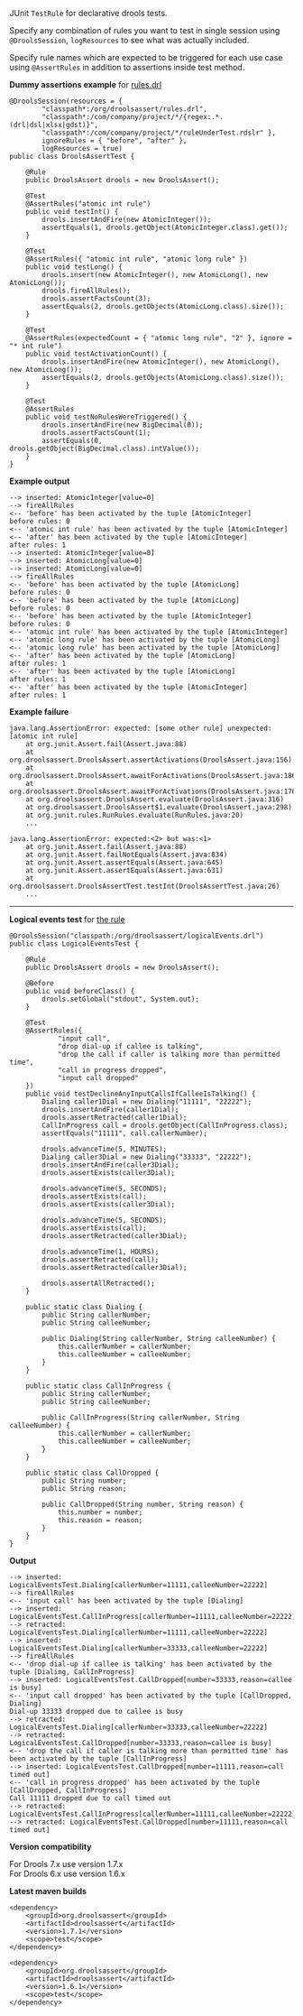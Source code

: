 JUnit `TestRule` for declarative drools tests.  

Specify any combination of rules you want to test in single session using `@DroolsSession`, `logResources` to see what was actually included.  

Specify rule names which are expected to be triggered for each use case using `@AssertRules` in addition to assertions inside test method.

**Dummy assertions example** for <a href="https://github.com/droolsassert/droolsassert/blob/master/src/test/resources/org/droolsassert/rules.drl">rules.drl</a>

	@DroolsSession(resources = {
			"classpath*:/org/droolsassert/rules.drl",
			"classpath*:/com/company/project/*/{regex:.*.(drl|dsl|xlsx|gdst)}",
			"classpath*:/com/company/project/*/ruleUnderTest.rdslr" },
			ignoreRules = { "before", "after" },
			logResources = true)
	public class DroolsAssertTest {
	
		@Rule
		public DroolsAssert drools = new DroolsAssert();
	
		@Test
		@AssertRules("atomic int rule")
		public void testInt() {
			drools.insertAndFire(new AtomicInteger());
			assertEquals(1, drools.getObject(AtomicInteger.class).get());
		}
	
		@Test
		@AssertRules({ "atomic int rule", "atomic long rule" })
		public void testLong() {
			drools.insert(new AtomicInteger(), new AtomicLong(), new AtomicLong());
			drools.fireAllRules();
			drools.assertFactsCount(3);
			assertEquals(2, drools.getObjects(AtomicLong.class).size());
		}
	
		@Test
		@AssertRules(expectedCount = { "atomic long rule", "2" }, ignore = "* int rule")
		public void testActivationCount() {
			drools.insertAndFire(new AtomicInteger(), new AtomicLong(), new AtomicLong());
			assertEquals(2, drools.getObjects(AtomicLong.class).size());
		}
	
		@Test
		@AssertRules
		public void testNoRulesWereTriggered() {
			drools.insertAndFire(new BigDecimal(0));
			drools.assertFactsCount(1);
			assertEquals(0, drools.getObject(BigDecimal.class).intValue());
		}
	}

**Example output**

	--> inserted: AtomicInteger[value=0]
	--> fireAllRules
	<-- 'before' has been activated by the tuple [AtomicInteger]
	before rules: 0
	<-- 'atomic int rule' has been activated by the tuple [AtomicInteger]
	<-- 'after' has been activated by the tuple [AtomicInteger]
	after rules: 1
	--> inserted: AtomicInteger[value=0]
	--> inserted: AtomicLong[value=0]
	--> inserted: AtomicLong[value=0]
	--> fireAllRules
	<-- 'before' has been activated by the tuple [AtomicLong]
	before rules: 0
	<-- 'before' has been activated by the tuple [AtomicLong]
	before rules: 0
	<-- 'before' has been activated by the tuple [AtomicInteger]
	before rules: 0
	<-- 'atomic int rule' has been activated by the tuple [AtomicInteger]
	<-- 'atomic long rule' has been activated by the tuple [AtomicLong]
	<-- 'atomic long rule' has been activated by the tuple [AtomicLong]
	<-- 'after' has been activated by the tuple [AtomicLong]
	after rules: 1
	<-- 'after' has been activated by the tuple [AtomicLong]
	after rules: 1
	<-- 'after' has been activated by the tuple [AtomicInteger]
	after rules: 1

**Example failure**

	java.lang.AssertionError: expected: [some other rule] unexpected: [atomic int rule]
		at org.junit.Assert.fail(Assert.java:88)
		at org.droolsassert.DroolsAssert.assertActivations(DroolsAssert.java:156)
		at org.droolsassert.DroolsAssert.awaitForActivations(DroolsAssert.java:186)
		at org.droolsassert.DroolsAssert.awaitForActivations(DroolsAssert.java:176)
		at org.droolsassert.DroolsAssert.evaluate(DroolsAssert.java:316)
		at org.droolsassert.DroolsAssert$1.evaluate(DroolsAssert.java:298)
		at org.junit.rules.RunRules.evaluate(RunRules.java:20)
		...
	
	java.lang.AssertionError: expected:<2> but was:<1>
		at org.junit.Assert.fail(Assert.java:88)
		at org.junit.Assert.failNotEquals(Assert.java:834)
		at org.junit.Assert.assertEquals(Assert.java:645)
		at org.junit.Assert.assertEquals(Assert.java:631)
		at org.droolsassert.DroolsAssertTest.testInt(DroolsAssertTest.java:26)
		...

---

**Logical events test** for <a href="https://github.com/droolsassert/droolsassert/blob/master/src/test/resources/org/droolsassert/temporalReasoning.drl">the rule</a>

	@DroolsSession("classpath:/org/droolsassert/logicalEvents.drl")
	public class LogicalEventsTest {
	
		@Rule
		public DroolsAssert drools = new DroolsAssert();
	
		@Before
		public void beforeClass() {
			drools.setGlobal("stdout", System.out);
		}
	
		@Test
		@AssertRules({
				"input call",
				"drop dial-up if callee is talking",
				"drop the call if caller is talking more than permitted time",
				"call in progress dropped",
				"input call dropped"
		})
		public void testDeclineAnyInputCallsIfCalleeIsTalking() {
			Dialing caller1Dial = new Dialing("11111", "22222");
			drools.insertAndFire(caller1Dial);
			drools.assertRetracted(caller1Dial);
			CallInProgress call = drools.getObject(CallInProgress.class);
			assertEquals("11111", call.callerNumber);
	
			drools.advanceTime(5, MINUTES);
			Dialing caller3Dial = new Dialing("33333", "22222");
			drools.insertAndFire(caller3Dial);
			drools.assertExists(caller3Dial);
	
			drools.advanceTime(5, SECONDS);
			drools.assertExists(call);
			drools.assertExists(caller3Dial);
	
			drools.advanceTime(5, SECONDS);
			drools.assertExists(call);
			drools.assertRetracted(caller3Dial);
	
			drools.advanceTime(1, HOURS);
			drools.assertRetracted(call);
			drools.assertRetracted(caller3Dial);
	
			drools.assertAllRetracted();
		}
	
		public static class Dialing {
			public String callerNumber;
			public String calleeNumber;
	
			public Dialing(String callerNumber, String calleeNumber) {
				this.callerNumber = callerNumber;
				this.calleeNumber = calleeNumber;
			}
		}
	
		public static class CallInProgress {
			public String callerNumber;
			public String calleeNumber;
	
			public CallInProgress(String callerNumber, String calleeNumber) {
				this.callerNumber = callerNumber;
				this.calleeNumber = calleeNumber;
			}
		}
	
		public static class CallDropped {
			public String number;
			public String reason;
	
			public CallDropped(String number, String reason) {
				this.number = number;
				this.reason = reason;
			}
		}
	}

**Output**

	--> inserted: LogicalEventsTest.Dialing[callerNumber=11111,calleeNumber=22222]
	--> fireAllRules
	<-- 'input call' has been activated by the tuple [Dialing]
	--> inserted: LogicalEventsTest.CallInProgress[callerNumber=11111,calleeNumber=22222]
	--> retracted: LogicalEventsTest.Dialing[callerNumber=11111,calleeNumber=22222]
	--> inserted: LogicalEventsTest.Dialing[callerNumber=33333,calleeNumber=22222]
	--> fireAllRules
	<-- 'drop dial-up if callee is talking' has been activated by the tuple [Dialing, CallInProgress]
	--> inserted: LogicalEventsTest.CallDropped[number=33333,reason=callee is busy]
	<-- 'input call dropped' has been activated by the tuple [CallDropped, Dialing]
	Dial-up 33333 dropped due to callee is busy
	--> retracted: LogicalEventsTest.Dialing[callerNumber=33333,calleeNumber=22222]
	--> retracted: LogicalEventsTest.CallDropped[number=33333,reason=callee is busy]
	<-- 'drop the call if caller is talking more than permitted time' has been activated by the tuple [CallInProgress]
	--> inserted: LogicalEventsTest.CallDropped[number=11111,reason=call timed out]
	<-- 'call in progress dropped' has been activated by the tuple [CallDropped, CallInProgress]
	Call 11111 dropped due to call timed out
	--> retracted: LogicalEventsTest.CallInProgress[callerNumber=11111,calleeNumber=22222]
	--> retracted: LogicalEventsTest.CallDropped[number=11111,reason=call timed out]

**Version compatibility**  

For Drools 7.x use version 1.7.x  
For Drools 6.x use version 1.6.x  

**Latest maven builds**

    <dependency>
        <groupId>org.droolsassert</groupId>
        <artifactId>droolsassert</artifactId>
        <version>1.7.1</version>
        <scope>test</scope>
    </dependency>

    <dependency>
        <groupId>org.droolsassert</groupId>
        <artifactId>droolsassert</artifactId>
        <version>1.6.1</version>
        <scope>test</scope>
    </dependency>
